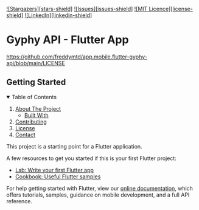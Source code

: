 [![Stargazers][stars-shield]](https://github.com/freddymtd/app.mobile.flutter-gyphy-api/stargazers)
[![Issues][issues-shield]](https://github.com/freddymtd/app.mobile.flutter-gyphy-api/issues)
[![MIT Licence][license-shield]](https://github.com/freddymtd/app.mobile.flutter-gyphy-api/blob/main/LICENSE)
[![LinkedIn][linkedin-shield]](https://www.linkedin.com/in/freddy-ramos-zenteno-816492181)

# Gyphy API - Flutter App


https://github.com/freddymtd/app.mobile.flutter-gyphy-api/blob/main/LICENSE
## Getting Started

<details open="open">
  <summary>Table of Contents</summary>
  <ol>
    <li>
      <a href="#about-the-project">About The Project</a>
      <ul>
        <li><a href="#built-with">Built With</a></li>
      </ul>
    </li>
    <li><a href="#contributing">Contributing</a></li>
    <li><a href="#license">License</a></li>
    <li><a href="#contact">Contact</a></li>
  </ol>
</details>

This project is a starting point for a Flutter application.

A few resources to get you started if this is your first Flutter project:

- [Lab: Write your first Flutter app](https://flutter.dev/docs/get-started/codelab)
- [Cookbook: Useful Flutter samples](https://flutter.dev/docs/cookbook)

For help getting started with Flutter, view our
[online documentation](https://flutter.dev/docs), which offers tutorials,
samples, guidance on mobile development, and a full API reference.

